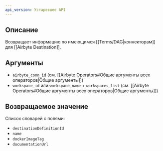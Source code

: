```yaml
---
api_version: Устаревшее API
---
```

## Описание
Возвращает информацию по имеющимся [[Terms/DAG|коннекторам]] для [[Airbyte Destination]].
## Аргументы
- `airbyte_conn_id` (см. [[Airbyte Operators#Общие аргументы всех операторов|Общие аргументы]])
- `workspace_id` или `workspace_name` + `workspaces_list` (см. [[Airbyte Operators#Общие аргументы всех операторов|Общие аргументы]])
## Возвращаемое значение
Список словарей с полями:
- `destinationDefinitionId`
- `name` 
- `dockerImageTag`
- `documentationUrl`